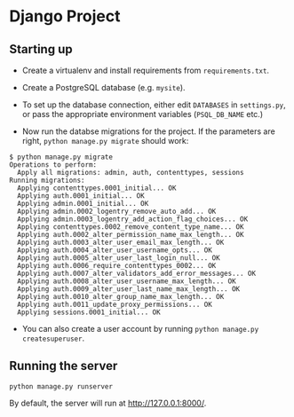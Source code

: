 # Django Project

## Starting up

* Create a virtualenv and install requirements from `requirements.txt`.

* Create a PostgreSQL database (e.g. `mysite`).

* To set up the database connection, either edit `DATABASES` in  `settings.py`, or pass the appropriate environment variables (`PSQL_DB_NAME` etc.)

* Now run the databse migrations for the project. If the parameters are right, `python manage.py migrate` should work:

```
$ python manage.py migrate
Operations to perform:
  Apply all migrations: admin, auth, contenttypes, sessions
Running migrations:
  Applying contenttypes.0001_initial... OK
  Applying auth.0001_initial... OK
  Applying admin.0001_initial... OK
  Applying admin.0002_logentry_remove_auto_add... OK
  Applying admin.0003_logentry_add_action_flag_choices... OK
  Applying contenttypes.0002_remove_content_type_name... OK
  Applying auth.0002_alter_permission_name_max_length... OK
  Applying auth.0003_alter_user_email_max_length... OK
  Applying auth.0004_alter_user_username_opts... OK
  Applying auth.0005_alter_user_last_login_null... OK
  Applying auth.0006_require_contenttypes_0002... OK
  Applying auth.0007_alter_validators_add_error_messages... OK
  Applying auth.0008_alter_user_username_max_length... OK
  Applying auth.0009_alter_user_last_name_max_length... OK
  Applying auth.0010_alter_group_name_max_length... OK
  Applying auth.0011_update_proxy_permissions... OK
  Applying sessions.0001_initial... OK
```

* You can also create a user account by running `python manage.py createsuperuser`.

## Running the server

```
python manage.py runserver
```

By default, the server will run at http://127.0.0.1:8000/.

